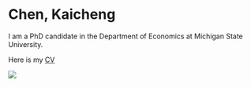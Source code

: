 # Chen, Kaicheng

I am a PhD candidate in the Department of Economics at Michigan State University.

Here is my [CV](https://1drv.ms/b/s!As9etY_MNIYYgTc2wkXNzi44G_UA?e=iZ63Zg)

![](https://1drv.ms/i/s!As9etY_MNIYYbU4wcuJdlSzXCNw?e=x8FNo1)
